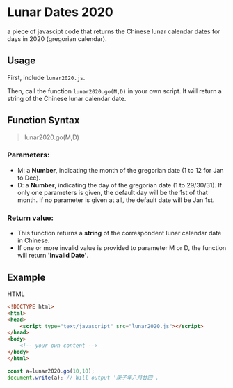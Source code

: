 # Lunar Dates 2020

a piece of javascipt code that returns the Chinese lunar calendar dates for days in 2020 (gregorian calendar).

## Usage

First, include `lunar2020.js`.

Then, call the function `lunar2020.go(M,D)` in your own script. It will return a string of the Chinese lunar calendar date.

## Function Syntax

> lunar2020.go(M,D)

### Parameters:
* M: a **Number**, indicating the month of the gregorian date (1 to 12 for Jan to Dec). 
* D: a **Number**, indicating the day of the gregorian date (1 to 29/30/31). If only one parameters is given, the default day will be the 1st of that month. If no parameter is given at all, the default date will be Jan 1st.

### Return value:
* This function returns a **string** of the correspondent lunar calendar date in Chinese.
* If one or more invalid value is provided to parameter M or D, the function will return **'Invalid Date'**.

## Example

HTML

```html
<!DOCTYPE html>
<html>
<head>
	<script type="text/javascript" src="lunar2020.js"></script>
</head>
<body>
	<!-- your own content -->
</body>
</html>
```

```javascript
const a=lunar2020.go(10,10);
document.write(a); // Will output '庚子年八月廿四'.
```
